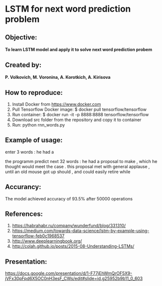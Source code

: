 # LSTM for next word prediction problem

## Objective:
#### To learn LSTM model and apply it to solve next word prediction probem
 
## Created by:
#### P. Volkovich, M. Voronina, A. Korotkich, A. Kirisova

## How to reproduce:
1) Install Docker from https://www.docker.com 
2) Pull Tensorflow Docker image:
    $ docker pull tensorflow/tensorflow
3) Run container:
    $ docker run -it -p 8888:8888 tensorflow/tensorflow
4) Download src folder from the repository and copy it to container
5) Run: python rnn_words.py

## Example of usage:

enter 3 words : he had a 

the programm predict next 32 words : he had a proposal to make , which he thought would meet the case . this proposal met with general applause , until an old mouse got up should , and could easily retire while

## Accurancy:

The model achieved accuracy of 93.5% after 50000 operations

## References:

1) https://habrahabr.ru/company/wunderfund/blog/331310/
2) https://medium.com/towards-data-science/lstm-by-example-using-tensorflow-feb0c1968537
3) http://www.deeplearningbook.org/
4) http://colah.github.io/posts/2015-08-Understanding-LSTMs/

## Presentation:
https://docs.google.com/presentation/d/1-F77jEhWmQrOF5X9-jVFx30pFpd6X5OC0nH3esF_CWs/edit#slide=id.g25952b9b11_0_603
